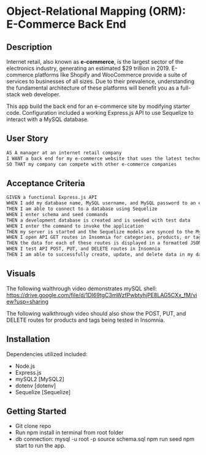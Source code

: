 # Object-Relational Mapping (ORM): E-Commerce Back End

## Description

Internet retail, also known as **e-commerce**, is the largest sector of the electronics industry, generating an estimated $29 trillion in 2019. E-commerce platforms like Shopify and WooCommerce provide a suite of services to businesses of all sizes. Due to their prevalence, understanding the fundamental architecture of these platforms will benefit you as a full-stack web developer.

This app build the back end for an e-commerce site by modifying starter code.  Configuration included a working Express.js API to use Sequelize to interact with a MySQL database.

## User Story

```md
AS A manager at an internet retail company
I WANT a back end for my e-commerce website that uses the latest technologies
SO THAT my company can compete with other e-commerce companies
```

## Acceptance Criteria

```md
GIVEN a functional Express.js API
WHEN I add my database name, MySQL username, and MySQL password to an environment variable file
THEN I am able to connect to a database using Sequelize
WHEN I enter schema and seed commands
THEN a development database is created and is seeded with test data
WHEN I enter the command to invoke the application
THEN my server is started and the Sequelize models are synced to the MySQL database
WHEN I open API GET routes in Insomnia for categories, products, or tags
THEN the data for each of these routes is displayed in a formatted JSON
WHEN I test API POST, PUT, and DELETE routes in Insomnia
THEN I am able to successfully create, update, and delete data in my database
```

## Visuals
The following walthrough video demonstrates mySQL shell:
https://drive.google.com/file/d/1DI69tgC3mWzfPwbtyhjPE8LAG5CXx_fM/view?usp=sharing

The following walkthrough video should also show the POST, PUT, and DELETE routes for products and tags being tested in Insomnia.


## Installation

Dependencies utilized included:
* Node.js
* Express.js
* mySQL2 [MySQL2]
* dotenv [dotenv]
* Sequelize [Sequelize]

## Getting Started

* Git clone repo
* Run npm install in terminal from root folder
* db connection: 
   mysql -u root -p
   source schema.sql
   npm run seed
   npm start to run the app.




